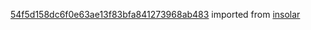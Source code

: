 [54f5d158dc6f0e63ae13f83bfa841273968ab483](https://github.com/insolar/insolar/commit/54f5d158dc6f0e63ae13f83bfa841273968ab483) imported from [insolar](https://github.com/insolar/insolar)
